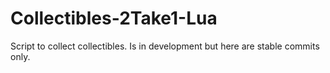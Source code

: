 # Collectibles-2Take1-Lua
Script to collect collectibles. Is in development but here are stable commits only.
